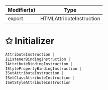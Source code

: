 | Modifier(s)                            | Type                     |
|----------------------------------------|--------------------------|
| export | HTMLAttributeInstruction |

# &#10025; Initializer

```ts
AttributeInstruction |
IListenerBindingInstruction |
IAttributeBindingInstruction |
IStylePropertyBindingInstruction |
ISetAttributeInstruction |
ISetClassAttributeInstruction |
ISetStyleAttributeInstruction
```